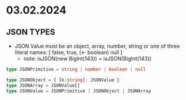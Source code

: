 # 03.02.2024
## JSON TYPES
- JSON Value must be an object, array, number, string or one of three literal names: [ false, true, (<- boolean) null ]
    * note: isJSON(new BigInt(143)) = isJSON(BigInt(143))

```ts
type JSONPrimitive = string | number | boolean | null

type JSONObject = { [k:string]: JSONValue }
type JSONArray = JSONValue[]
type JSONValue = JSONPrimitive | JSONObject | JSONArray
```
